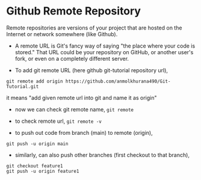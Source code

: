 # Github Remote Repository
Remote repositories are versions of your project that are hosted on the Internet or network somewhere (like Github).

- A remote URL is Git's fancy way of saying "the place where your code is stored." That URL could be your repository on GitHub, or another user's fork, or even on a completely different server.

- To add git remote URL (here github git-tutorial repository url),
```
git remote add origin https://github.com/anmolkhurana490/Git-Tutorial.git
```
it means "add given remote url into git and name it as origin"

- now we can check git remote name, `git remote`
- to check remote url, `git remote -v`

- to push out code from branch (main) to remote (origin),
```
git push -u origin main
```

- similarly, can also push other branches (first checkout to that branch),
```
git checkout feature1
git push -u origin feature1
```